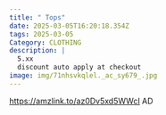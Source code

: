 ```yaml
---
title: " Tops"
date: 2025-03-05T16:20:18.354Z
tags: 2025-03-05
Category: CLOTHING
description: |
  5.xx
  discount auto apply at checkout 
image: img/71nhsvkqlel._ac_sy679_.jpg
---
```

https://amzlink.to/az0Dv5xd5WWcI
AD